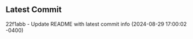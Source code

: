 
## Latest Commit
22f1abb - Update README with latest commit info (2024-08-29 17:00:02 -0400) <Yunxi-Zhou>
